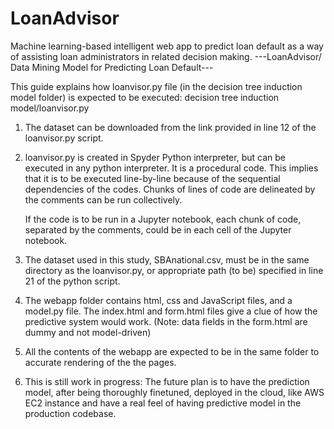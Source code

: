 # LoanAdvisor
Machine learning-based intelligent web app to predict loan default as a way of assisting loan administrators in related decision making. 
---LoanAdvisor/ Data Mining Model for Predicting Loan Default---

This guide explains how loanvisor.py file (in the decision tree induction model folder) is expected to be executed: decision tree induction model/loanvisor.py

1. The dataset can be downloaded from the link provided in line 12 of the loanvisor.py script.

 
2. loanvisor.py is created in Spyder Python interpreter, but can be executed in any python interpreter.
   It is a procedural code. This implies that it is to be executed line-by-line because of the sequential dependencies of the codes.
   Chunks of lines of code are delineated by the comments can be run collectively.

   If the code is to be run in a Jupyter notebook, each chunk of code, separated by the comments, could be in each cell of the Jupyter notebook.

3. The dataset used in this study, SBAnational.csv, must be in the same directory as the loanvisor.py, or appropriate path (to be) specified in line 21 of the python script.


4. The webapp folder contains html, css and JavaScript files, and a model.py file. The index.html and form.html files give a clue of how the predictive system would work. 
(Note: data fields in the form.html are dummy and not model-driven)


4. All the contents of the webapp are expected to be in the same folder to accurate rendering of the the pages.


5. This is still work in progress: The future plan is to have the prediction model, after being thoroughly finetuned, deployed in the cloud, like AWS EC2 instance
   and have a real feel of having predictive model in the production codebase.

